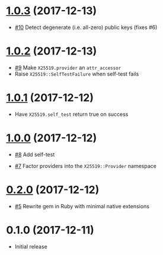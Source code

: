 # [1.0.3] (2017-12-13)

[1.0.3]: https://github.com/cryptosphere/x25519/compare/v1.0.2...v1.0.3

* [#10](https://github.com/cryptosphere/x25519/pull/10)
  Detect degenerate (i.e. all-zero) public keys (fixes #6)

# [1.0.2] (2017-12-13)

[1.0.2]: https://github.com/cryptosphere/x25519/compare/v1.0.1...v1.0.2

* [#9](https://github.com/cryptosphere/x25519/pull/9)
  Make `X25519.provider` an `attr_accessor`
* Raise `X25519::SelfTestFailure` when self-test fails

# [1.0.1] (2017-12-12)

[1.0.1]: https://github.com/cryptosphere/x25519/compare/v1.0.0...v1.0.1

* Have `X25519.self_test` return true on success

# [1.0.0] (2017-12-12)

[1.0.0]: https://github.com/cryptosphere/x25519/compare/v0.2.0...v1.0.0

* [#8](https://github.com/cryptosphere/x25519/pull/8)
  Add self-test

* [#7](https://github.com/cryptosphere/x25519/pull/7)
  Factor providers into the `X25519::Provider` namespace

# [0.2.0] (2017-12-12)

[0.2.0]: https://github.com/cryptosphere/x25519/compare/v0.1.0...v0.2.0

* [#5](https://github.com/cryptosphere/x25519/pull/5)
  Rewrite gem in Ruby with minimal native extensions

# 0.1.0 (2017-12-11)

* Initial release
